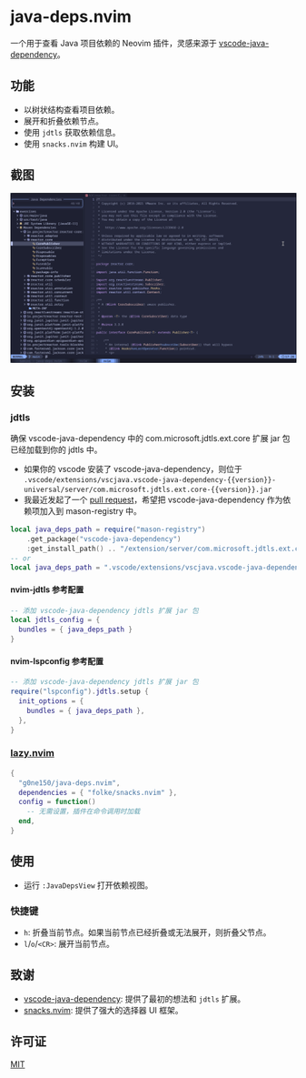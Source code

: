 # java-deps.nvim

一个用于查看 Java 项目依赖的 Neovim 插件，灵感来源于 [vscode-java-dependency](https://github.com/microsoft/vscode-java-dependency)。

## 功能

- 以树状结构查看项目依赖。
- 展开和折叠依赖节点。
- 使用 `jdtls` 获取依赖信息。
- 使用 `snacks.nvim` 构建 UI。

## 截图

![java-deps.nvim 截图](images/2025-07-08-172625_hyprshot.png)

## 安装

### jdtls

确保 vscode-java-dependency 中的 com.microsoft.jdtls.ext.core 扩展 jar 包已经加载到你的 jdtls 中。

- 如果你的 vscode 安装了 vscode-java-dependency，则位于 `.vscode/extensions/vscjava.vscode-java-dependency-{{version}}-universal/server/com.microsoft.jdtls.ext.core-{{version}}.jar`
- 我最近发起了一个 [pull request](https://github.com/mason-org/mason-registry/pull/10719)，希望把 vscode-java-dependency 作为依赖项加入到 mason-registry 中。

```lua
local java_deps_path = require("mason-registry")
    .get_package("vscode-java-dependency")
    :get_install_path() .. "/extension/server/com.microsoft.jdtls.ext.core-*.jar"
-- or
local java_deps_path = ".vscode/extensions/vscjava.vscode-java-dependency-{{version}}-universal/server/com.microsoft.jdtls.ext.core-{{version}}.jar"
```

#### nvim-jdtls 参考配置

```lua
-- 添加 vscode-java-dependency jdtls 扩展 jar 包
local jdtls_config = {
  bundles = { java_deps_path }
}
```

#### nvim-lspconfig 参考配置

```lua
-- 添加 vscode-java-dependency jdtls 扩展 jar 包
require("lspconfig").jdtls.setup {
  init_options = {
    bundles = { java_deps_path },
  },
}
```

### [lazy.nvim](https://github.com/folke/lazy.nvim)

```lua
{
  "g0ne150/java-deps.nvim",
  dependencies = { "folke/snacks.nvim" },
  config = function()
    -- 无需设置，插件在命令调用时加载
  end,
}
```

## 使用

- 运行 `:JavaDepsView` 打开依赖视图。

### 快捷键

- `h`: 折叠当前节点。如果当前节点已经折叠或无法展开，则折叠父节点。
- `l`/`o`/`<CR>`: 展开当前节点。

## 致谢

- [vscode-java-dependency](https://github.com/microsoft/vscode-java-dependency): 提供了最初的想法和 `jdtls` 扩展。
- [snacks.nvim](https://github.com/folke/snacks.nvim): 提供了强大的选择器 UI 框架。

## 许可证

[MIT](./LICENSE)
